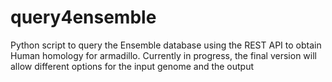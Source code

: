 # query4ensemble

Python script to query the Ensemble database using the REST API to obtain Human homology for armadillo.  Currently in progress, the final version will allow different options for the input genome and the output
